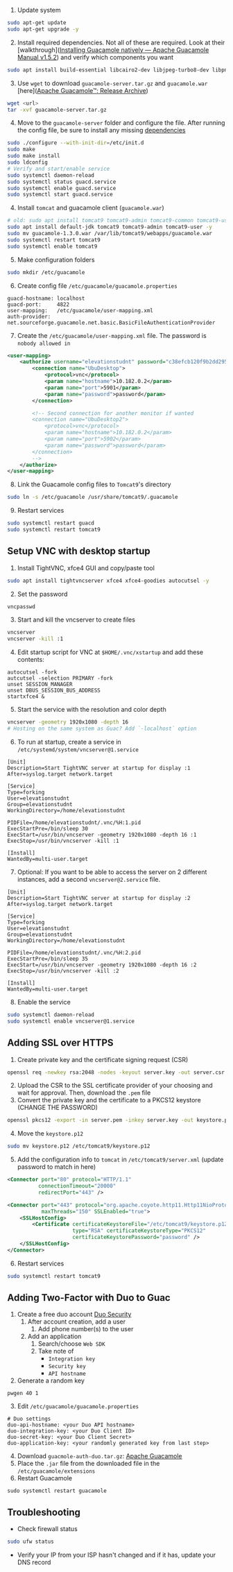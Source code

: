 1. Update system
```bash
sudo apt-get update
sudo apt-get upgrade -y
```
2. Install required dependencies. Not all of these are required. Look at their [walkthrough]([Installing Guacamole natively — Apache Guacamole Manual v1.5.2](https://guacamole.apache.org/doc/gug/installing-guacamole.html)) and verify which components you want
```bash
sudo apt install build-essential libcairo2-dev libjpeg-turbo8-dev libpng-dev libtool-bin libossp-uuid-dev libavcodec-dev libavutil-dev libswscale-dev freerdp2-dev libpango1.0-dev libssh2-1-dev libvncserver-dev libtelnet-dev libssl-dev libvorbis-dev libwebp-dev libavformat-dev libpulse-dev libwebsockets-dev -y
```
3. Use `wget` to download `guacamole-server.tar.gz` and `guacamole.war` [here]([Apache Guacamole™: Release Archive](https://guacamole.apache.org/releases/))
```bash
wget <url>
tar -xvf guacamole-server.tar.gz
```
4. Move to the `guacamole-server` folder and configure the file. After running the config file, be sure to install any missing [dependencies](https://guacamole.apache.org/doc/gug/installing-guacamole.html)
```bash
sudo ./configure --with-init-dir=/etc/init.d
sudo make
sudo make install
sudo ldconfig
# Verify and start/enable service
sudo systemctl daemon-reload
sudo systemctl status guacd.service
sudo systemctl enable guacd.service
sudo systemctl start guacd.service
``` 
4. Install `tomcat` and guacamole client (`guacamole.war`)
```bash
# old: sudo apt install tomcat9 tomcat9-admin tomcat9-common tomcat9-user -y
sudo apt install default-jdk tomcat9 tomcat9-admin tomcat9-user -y
sudo mv guacamole-1.3.0.war /var/lib/tomcat9/webapps/guacamole.war
sudo systemctl restart tomcat9
sudo systemctl enable tomcat9
```
5. Make configuration folders
```bash
sudo mkdir /etc/guacamole
```
6. Create config file `/etc/guacamole/guacamole.properties`
```
guacd-hostname: localhost
guacd-port:     4822
user-mapping:   /etc/guacamole/user-mapping.xml
auth-provider:  net.sourceforge.guacamole.net.basic.BasicFileAuthenticationProvider
```
7. Create the `/etc/guacamole/user-mapping.xml` file. The password is `nobody allowed in`
```xml
<user-mapping>
    <authorize username="elevationstudnt" password="c38efcb120f9b2dd295bb8e38799e595" encoding="md5">
        <connection name="UbuDesktop">
            <protocol>vnc</protocol>
            <param name="hostname">10.182.0.2</param>
            <param name="port">5901</param>
            <param name="password">password</param>
        </connection>

		<!-- Second connection for another monitor if wanted
		<connection name="UbuDesktop2">
            <protocol>vnc</protocol>
            <param name="hostname">10.182.0.2</param>
            <param name="port">5902</param>
            <param name="password">password</param>
        </connection>
		-->
    </authorize>
</user-mapping>
```
8. Link the Guacamole config files to `Tomcat9`'s directory
```bash
sudo ln -s /etc/guacamole /usr/share/tomcat9/.guacamole
```
9. Restart services
```bash
sudo systemctl restart guacd
sudo systemctl restart tomcat9
```
## Setup VNC with desktop startup
1. Install TightVNC, xfce4 GUI and copy/paste tool
```bash
sudo apt install tightvncserver xfce4 xfce4-goodies autocutsel -y
```
2. Set the password
```bash
vncpasswd
```
3. Start and kill the vncserver to create files
```bash
vncserver
vncserver -kill :1
```
4. Edit startup script for VNC at `$HOME/.vnc/xstartup` and add these contents:
```
autocutsel -fork
autcutsel -selection PRIMARY -fork
unset SESSION_MANAGER
unset DBUS_SESSION_BUS_ADDRESS
startxfce4 &
```
5. Start the service with the resolution and color depth
```bash
vncserver -geometry 1920x1080 -depth 16
# Hosting on the same system as Guac? Add `-localhost` option
```
6. To run at startup, create a service in `/etc/systemd/system/vncserver@1.service` 
```
[Unit]
Description=Start TightVNC server at startup for display :1
After=syslog.target network.target

[Service]
Type=forking
User=elevationstudnt
Group=elevationstudnt
WorkingDirectory=/home/elevationstudnt

PIDFile=/home/elevationstudnt/.vnc/%H:1.pid
ExecStartPre=/bin/sleep 30
ExecStart=/usr/bin/vncserver -geometry 1920x1080 -depth 16 :1
ExecStop=/usr/bin/vncserver -kill :1

[Install]
WantedBy=multi-user.target
```
7. Optional: If you want to be able to access the server on 2 different instances, add a second `vncserver@2.service` file. 
```
[Unit]
Description=Start TightVNC server at startup for display :2
After=syslog.target network.target

[Service]
Type=forking
User=elevationstudnt
Group=elevationstudnt
WorkingDirectory=/home/elevationstudnt

PIDFile=/home/elevationstudnt/.vnc/%H:2.pid
ExecStartPre=/bin/sleep 35
ExecStart=/usr/bin/vncserver -geometry 1920x1080 -depth 16 :2
ExecStop=/usr/bin/vncserver -kill :2

[Install]
WantedBy=multi-user.target
```
8. Enable the service
```bash
sudo systemctl daemon-reload
sudo systemctl enable vncserver@1.service
```

## Adding SSL over HTTPS

1. Create private key and the certificate signing request (CSR)
```bash
openssl req -newkey rsa:2048 -nodes -keyout server.key -out server.csr
```
2. Upload the CSR to the SSL certificate provider of your choosing and wait for approval. Then, download the `.pem` file
3. Convert the private key and the certificate to a PKCS12 keystore (CHANGE THE PASSWORD)
```bash
openssl pkcs12 -export -in server.pem -inkey server.key -out keystore.p12 -name tomcat
```
4. Move the `keystore.p12`
```bash
sudo mv keystore.p12 /etc/tomcat9/keystore.p12
```
5. Add the configuration info to `tomcat` in `/etc/tomcat9/server.xml` (update password to match in here)
```xml
<Connector port="80" protocol="HTTP/1.1"
		  connectionTimeout="20000"
		  redirectPort="443" />

<Connector port="443" protocol="org.apache.coyote.http11.Http11NioProtocol"
		   maxThreads="150" SSLEnabled="true">
	<SSLHostConfig>
		<Certificate certificateKeystoreFile="/etc/tomcat9/keystore.p12"
					 type="RSA" certificateKeystoreType="PKCS12"
					 certificateKeystorePassword="password" />
    </SSLHostConfig>
</Connector>
```
6. Restart services
```bash
sudo systemctl restart tomcat9
```

## Adding Two-Factor with Duo to Guac
1. Create a free duo account [Duo Security](https://duo.com/)
	1. After account creation, add a user
		1. Add phone number(s) to the user
	2. Add an application
		1. Search/choose `Web SDK`
		2. Take note of
		   - `Integration key`
		   - `Security key`
		   - `API hostname`
2. Generate a random key
```
pwgen 40 1
```
3. Edit `/etc/guacamole/guacamole.properties`
```
# Duo settings
duo-api-hostname: <your Duo API hostname>
duo-integration-key: <your Duo Client ID>
duo-secret-key: <your Duo Client Secret>
duo-application-key: <your randomly generated key from last step>
```
4. Download `guacmole-auth-duo.tar.gz`: [Apache Guacamole](https://guacamole.apache.org/releases/)
5. Place the `.jar` file from the downloaded file in the `/etc/guacamole/extensions`
6. Restart Guacamole
```
sudo systemctl restart guacamole
```

##  Troubleshooting

- Check firewall status
```bash
sudo ufw status
```
- Verify your IP from your ISP hasn't changed and if it has, update your DNS record
